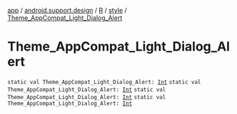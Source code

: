 [app](../../../index.md) / [android.support.design](../../index.md) / [R](../index.md) / [style](index.md) / [Theme_AppCompat_Light_Dialog_Alert](.)

# Theme_AppCompat_Light_Dialog_Alert

`static val Theme_AppCompat_Light_Dialog_Alert: `[`Int`](https://kotlinlang.org/api/latest/jvm/stdlib/kotlin/-int/index.html)
`static val Theme_AppCompat_Light_Dialog_Alert: `[`Int`](https://kotlinlang.org/api/latest/jvm/stdlib/kotlin/-int/index.html)
`static val Theme_AppCompat_Light_Dialog_Alert: `[`Int`](https://kotlinlang.org/api/latest/jvm/stdlib/kotlin/-int/index.html)
`static val Theme_AppCompat_Light_Dialog_Alert: `[`Int`](https://kotlinlang.org/api/latest/jvm/stdlib/kotlin/-int/index.html)